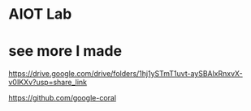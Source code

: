 # AIOT Lab

# see more I made

https://drive.google.com/drive/folders/1hj1ySTmT1uvt-aySBAlxRnxvX-v0IKXv?usp=share_link


https://github.com/google-coral
